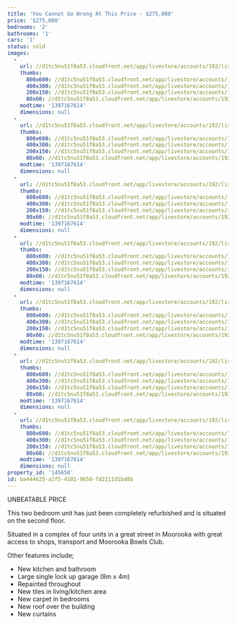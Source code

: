 ```yaml
---
title: 'You Cannot Go Wrong At This Price - $275,000'
price: '$275,000'
bedrooms: '2'
bathrooms: '1'
cars: '1'
status: sold
images:
  -
    url: //d1tc5nu51f8a53.cloudfront.net/app/livestore/accounts/192/listings/98037/images/106791531-1_8401986384_20140411040212.jpg
    thumbs:
      800x600: //d1tc5nu51f8a53.cloudfront.net/app/livestore/accounts/192/listings/98037/images/106791531-1_8401986384_20140411040212_800x600.jpg
      400x300: //d1tc5nu51f8a53.cloudfront.net/app/livestore/accounts/192/listings/98037/images/106791531-1_8401986384_20140411040212_400x300.jpg
      200x150: //d1tc5nu51f8a53.cloudfront.net/app/livestore/accounts/192/listings/98037/images/106791531-1_8401986384_20140411040212_200x150.jpg
      80x60: //d1tc5nu51f8a53.cloudfront.net/app/livestore/accounts/192/listings/98037/images/106791531-1_8401986384_20140411040212_80x60.jpg
    modtime: '1397167614'
    dimensions: null
  -
    url: //d1tc5nu51f8a53.cloudfront.net/app/livestore/accounts/192/listings/98037/images/106791531-2_3137751459_20140411040210.jpg
    thumbs:
      800x600: //d1tc5nu51f8a53.cloudfront.net/app/livestore/accounts/192/listings/98037/images/106791531-2_3137751459_20140411040210_800x600.jpg
      400x300: //d1tc5nu51f8a53.cloudfront.net/app/livestore/accounts/192/listings/98037/images/106791531-2_3137751459_20140411040210_400x300.jpg
      200x150: //d1tc5nu51f8a53.cloudfront.net/app/livestore/accounts/192/listings/98037/images/106791531-2_3137751459_20140411040210_200x150.jpg
      80x60: //d1tc5nu51f8a53.cloudfront.net/app/livestore/accounts/192/listings/98037/images/106791531-2_3137751459_20140411040210_80x60.jpg
    modtime: '1397167614'
    dimensions: null
  -
    url: //d1tc5nu51f8a53.cloudfront.net/app/livestore/accounts/192/listings/98037/images/106791531-3_4938578266_20140411040211.jpg
    thumbs:
      800x600: //d1tc5nu51f8a53.cloudfront.net/app/livestore/accounts/192/listings/98037/images/106791531-3_4938578266_20140411040211_800x600.jpg
      400x300: //d1tc5nu51f8a53.cloudfront.net/app/livestore/accounts/192/listings/98037/images/106791531-3_4938578266_20140411040211_400x300.jpg
      200x150: //d1tc5nu51f8a53.cloudfront.net/app/livestore/accounts/192/listings/98037/images/106791531-3_4938578266_20140411040211_200x150.jpg
      80x60: //d1tc5nu51f8a53.cloudfront.net/app/livestore/accounts/192/listings/98037/images/106791531-3_4938578266_20140411040211_80x60.jpg
    modtime: '1397167614'
    dimensions: null
  -
    url: //d1tc5nu51f8a53.cloudfront.net/app/livestore/accounts/192/listings/98037/images/106791531-4_7026376301_20140411040216.jpg
    thumbs:
      800x600: //d1tc5nu51f8a53.cloudfront.net/app/livestore/accounts/192/listings/98037/images/106791531-4_7026376301_20140411040216_800x600.jpg
      400x300: //d1tc5nu51f8a53.cloudfront.net/app/livestore/accounts/192/listings/98037/images/106791531-4_7026376301_20140411040216_400x300.jpg
      200x150: //d1tc5nu51f8a53.cloudfront.net/app/livestore/accounts/192/listings/98037/images/106791531-4_7026376301_20140411040216_200x150.jpg
      80x60: //d1tc5nu51f8a53.cloudfront.net/app/livestore/accounts/192/listings/98037/images/106791531-4_7026376301_20140411040216_80x60.jpg
    modtime: '1397167614'
    dimensions: null
  -
    url: //d1tc5nu51f8a53.cloudfront.net/app/livestore/accounts/192/listings/98037/images/106791531-5_178820546_20140411040216.jpg
    thumbs:
      800x600: //d1tc5nu51f8a53.cloudfront.net/app/livestore/accounts/192/listings/98037/images/106791531-5_178820546_20140411040216_800x600.jpg
      400x300: //d1tc5nu51f8a53.cloudfront.net/app/livestore/accounts/192/listings/98037/images/106791531-5_178820546_20140411040216_400x300.jpg
      200x150: //d1tc5nu51f8a53.cloudfront.net/app/livestore/accounts/192/listings/98037/images/106791531-5_178820546_20140411040216_200x150.jpg
      80x60: //d1tc5nu51f8a53.cloudfront.net/app/livestore/accounts/192/listings/98037/images/106791531-5_178820546_20140411040216_80x60.jpg
    modtime: '1397167614'
    dimensions: null
  -
    url: //d1tc5nu51f8a53.cloudfront.net/app/livestore/accounts/192/listings/98037/images/106791531-6_126453363_20140411040217.jpg
    thumbs:
      800x600: //d1tc5nu51f8a53.cloudfront.net/app/livestore/accounts/192/listings/98037/images/106791531-6_126453363_20140411040217_800x600.jpg
      400x300: //d1tc5nu51f8a53.cloudfront.net/app/livestore/accounts/192/listings/98037/images/106791531-6_126453363_20140411040217_400x300.jpg
      200x150: //d1tc5nu51f8a53.cloudfront.net/app/livestore/accounts/192/listings/98037/images/106791531-6_126453363_20140411040217_200x150.jpg
      80x60: //d1tc5nu51f8a53.cloudfront.net/app/livestore/accounts/192/listings/98037/images/106791531-6_126453363_20140411040217_80x60.jpg
    modtime: '1397167614'
    dimensions: null
  -
    url: //d1tc5nu51f8a53.cloudfront.net/app/livestore/accounts/192/listings/98037/images/106791531-7_8636737625_20140411040217.jpg
    thumbs:
      800x600: //d1tc5nu51f8a53.cloudfront.net/app/livestore/accounts/192/listings/98037/images/106791531-7_8636737625_20140411040217_800x600.jpg
      400x300: //d1tc5nu51f8a53.cloudfront.net/app/livestore/accounts/192/listings/98037/images/106791531-7_8636737625_20140411040217_400x300.jpg
      200x150: //d1tc5nu51f8a53.cloudfront.net/app/livestore/accounts/192/listings/98037/images/106791531-7_8636737625_20140411040217_200x150.jpg
      80x60: //d1tc5nu51f8a53.cloudfront.net/app/livestore/accounts/192/listings/98037/images/106791531-7_8636737625_20140411040217_80x60.jpg
    modtime: '1397167614'
    dimensions: null
property_id: '145658'
id: ba444625-a1f5-4101-9650-fd2211d1bd8b
---
```

UNBEATABLE PRICE

This two bedroom unit has just been completely refurbished and is situated on the second floor.

Situated in a complex of four units in a great street in Moorooka with great access to shops, transport and Moorooka Bowls Club.

Other features include;
* New kitchen and bathroom
* Large single lock up garage (8m x 4m)
* Repainted throughout
* New tiles in living/kitchen area
* New carpet in bedrooms
* New roof over the building
* New curtains
